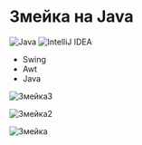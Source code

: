 # Змейка на Java

![Java](https://img.shields.io/badge/java-%23ED8B00.svg?style=for-the-badge&logo=java&logoColor=white)
![IntelliJ IDEA](https://img.shields.io/badge/IntelliJIDEA-000000.svg?style=for-the-badge&logo=intellij-idea&logoColor=white)

- Swing
- Awt
- Java

![Змейка3](https://user-images.githubusercontent.com/58209188/166157091-b071e29b-cacf-4c4f-95b6-94619dd67b38.png)

![Змейка2](https://user-images.githubusercontent.com/58209188/166157097-780ff1a5-3053-41a7-a4ee-4a7c0f2e8acb.png)

![Змейка](https://user-images.githubusercontent.com/58209188/166157100-14d4bd5d-c09a-4cb3-a0f9-9746f3fcab5b.png)


